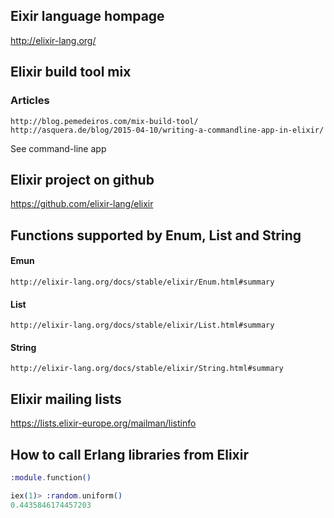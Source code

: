 ## Eixir language hompage

  http://elixir-lang.org/

## Elixir build tool mix

  ### Articles

    http://blog.pemedeiros.com/mix-build-tool/
    http://asquera.de/blog/2015-04-10/writing-a-commandline-app-in-elixir/

  See command-line app

## Elixir project on github

  https://github.com/elixir-lang/elixir

## Functions supported by Enum, List and String

  #### Emun

    http://elixir-lang.org/docs/stable/elixir/Enum.html#summary

  #### List

    http://elixir-lang.org/docs/stable/elixir/List.html#summary

  #### String

    http://elixir-lang.org/docs/stable/elixir/String.html#summary

## Elixir mailing lists

  https://lists.elixir-europe.org/mailman/listinfo

## How to call Erlang libraries from Elixir

  ```elixir
  :module.function()

  iex(1)> :random.uniform()
  0.4435846174457203
  ```
